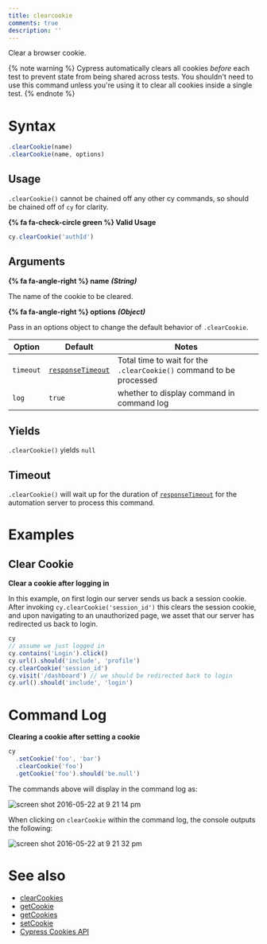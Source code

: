 ```yaml
---
title: clearcookie
comments: true
description: ''
---
```


Clear a browser cookie.

{% note warning %}
Cypress automatically clears all cookies *before* each test to prevent state from being shared across tests. You shouldn't need to use this command unless you're using it to clear all cookies inside a single test.
{% endnote %}

# Syntax

```javascript
.clearCookie(name)
.clearCookie(name, options)
```

## Usage

`.clearCookie()` cannot be chained off any other cy commands, so should be chained off of `cy` for clarity.

**{% fa fa-check-circle green %} Valid Usage**

```javascript
cy.clearCookie('authId')
```

## Arguments

**{% fa fa-angle-right %} name** ***(String)***

The name of the cookie to be cleared.

**{% fa fa-angle-right %} options** ***(Object)***

Pass in an options object to change the default behavior of `.clearCookie`.

Option | Default | Notes
--- | --- | ---
`timeout` | [`responseTimeout`](https://on.cypress.io/guides/configuration#timeouts) | Total time to wait for the `.clearCookie()` command to be processed
`log` | `true` | whether to display command in command log

## Yields

`.clearCookie()` yields `null`

## Timeout

`.clearCookie()` will wait up for the duration of [`responseTimeout`](https://on.cypress.io/guides/configuration#timeouts) for the automation server to process this command.

# Examples

## Clear Cookie

**Clear a cookie after logging in**

In this example, on first login our server sends us back a session cookie. After invoking `cy.clearCookie('session_id')` this clears the session cookie, and upon navigating to an unauthorized page, we asset that our server has redirected us back to login.

```javascript
cy
// assume we just logged in
cy.contains('Login').click()
cy.url().should('include', 'profile')
cy.clearCookie('session_id')
cy.visit('/dashboard') // we should be redirected back to login
cy.url().should('include', 'login')
```

# Command Log

**Clearing a cookie after setting a cookie**

```javascript
cy
  .setCookie('foo', 'bar')
  .clearCookie('foo')
  .getCookie('foo').should('be.null')
```

The commands above will display in the command log as:

![screen shot 2016-05-22 at 9 21 14 pm](https://cloud.githubusercontent.com/assets/1268976/15458066/345b5bb8-2063-11e6-91bb-173421c8440a.png)

When clicking on `clearCookie` within the command log, the console outputs the following:

![screen shot 2016-05-22 at 9 21 32 pm](https://cloud.githubusercontent.com/assets/1268976/15458067/345dba3e-2063-11e6-8739-af971bc79068.png)

# See also

- [clearCookies](https://on.cypress.io/api/clearcookies)
- [getCookie](https://on.cypress.io/api/getcookie)
- [getCookies](https://on.cypress.io/api/getcookies)
- [setCookie](https://on.cypress.io/api/setcookie)
- [Cypress Cookies API](https://on.cypress.io/api/cookies)
